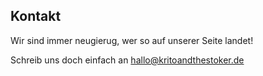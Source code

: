 ## Kontakt

Wir sind immer neugierug, wer so auf unserer Seite landet!

Schreib uns doch einfach an <hallo@kritoandthestoker.de>